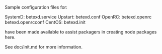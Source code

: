 Sample configuration files for:

SystemD: betexd.service
Upstart: betexd.conf
OpenRC:  betexd.openrc
         betexd.openrcconf
CentOS:  betexd.init

have been made available to assist packagers in creating node packages here.

See doc/init.md for more information.
